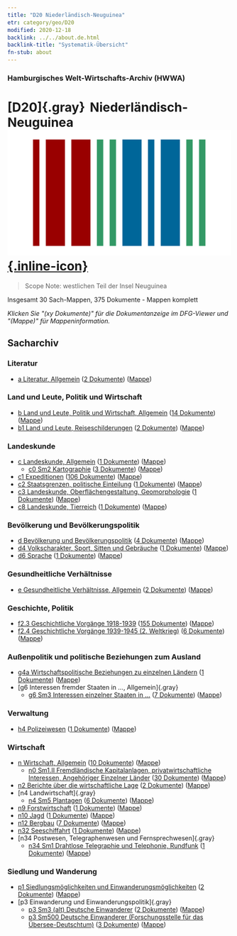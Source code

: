 ```yaml
---
title: "D20 Niederländisch-Neuguinea"
etr: category/geo/D20
modified: 2020-12-18
backlink: ../../about.de.html
backlink-title: "Systematik-Übersicht"
fn-stub: about
---
```


### Hamburgisches Welt-Wirtschafts-Archiv (HWWA)
# [D20]{.gray}&#8201; Niederländisch-Neuguinea&#160; [![Wikidata item](/images/Wikidata-logo.svg){.inline-icon}](http://www.wikidata.org/entity/Q941881)


> Scope Note: westlichen Teil der Insel Neuguinea




Insgesamt 30 Sach-Mappen, 375 Dokumente - Mappen komplett

_Klicken Sie "(xy Dokumente)" für die Dokumentanzeige im DFG-Viewer und "(Mappe)" für Mappeninformation._

## Sacharchiv




### Literatur

- [a Literatur, Allgemein](../../../subject/about.de.html#a) (<a href="https://dfg-viewer.de/show/?tx_dlf[id]=https://pm20.zbw.eu/mets/sh/1416xx/141619/1423xx/142393/public.mets.de.xml" target="_blank">2 Dokumente</a>) ([Mappe](http://purl.org/pressemappe20/folder/sh/141619,142393))

### Land und Leute, Politik und Wirtschaft

- [b Land und Leute, Politik und Wirtschaft, Allgemein](../../../subject/about.de.html#b) (<a href="https://dfg-viewer.de/show/?tx_dlf[id]=https://pm20.zbw.eu/mets/sh/1416xx/141619/1441xx/144196/public.mets.de.xml" target="_blank">14 Dokumente</a>) ([Mappe](http://purl.org/pressemappe20/folder/sh/141619,144196))
- [b1 Land und Leute, Reiseschilderungen](../../../subject/about.de.html#b1) (<a href="https://dfg-viewer.de/show/?tx_dlf[id]=https://pm20.zbw.eu/mets/sh/1416xx/141619/1441xx/144197/public.mets.de.xml" target="_blank">2 Dokumente</a>) ([Mappe](http://purl.org/pressemappe20/folder/sh/141619,144197))

### Landeskunde

- [c Landeskunde, Allgemein](../../../subject/about.de.html#c) (<a href="https://dfg-viewer.de/show/?tx_dlf[id]=https://pm20.zbw.eu/mets/sh/1416xx/141619/1441xx/144199/public.mets.de.xml" target="_blank">1 Dokumente</a>) ([Mappe](http://purl.org/pressemappe20/folder/sh/141619,144199))
  - [c0 Sm2 Kartographie](../../../subject/about.de.html#c0_Sm2) (<a href="https://dfg-viewer.de/show/?tx_dlf[id]=https://pm20.zbw.eu/mets/sh/1416xx/141619/1442xx/144218/public.mets.de.xml" target="_blank">3 Dokumente</a>) ([Mappe](http://purl.org/pressemappe20/folder/sh/141619,144218))
- [c1 Expeditionen](../../../subject/about.de.html#c1) (<a href="https://dfg-viewer.de/show/?tx_dlf[id]=https://pm20.zbw.eu/mets/sh/1416xx/141619/1442xx/144200/public.mets.de.xml" target="_blank">106 Dokumente</a>) ([Mappe](http://purl.org/pressemappe20/folder/sh/141619,144200))
- [c2 Staatsgrenzen, politische Einteilung](../../../subject/about.de.html#c2) (<a href="https://dfg-viewer.de/show/?tx_dlf[id]=https://pm20.zbw.eu/mets/sh/1416xx/141619/1442xx/144202/public.mets.de.xml" target="_blank">1 Dokumente</a>) ([Mappe](http://purl.org/pressemappe20/folder/sh/141619,144202))
- [c3 Landeskunde, Oberflächengestaltung, Geomorphologie](../../../subject/about.de.html#c3) (<a href="https://dfg-viewer.de/show/?tx_dlf[id]=https://pm20.zbw.eu/mets/sh/1416xx/141619/1442xx/144204/public.mets.de.xml" target="_blank">1 Dokumente</a>) ([Mappe](http://purl.org/pressemappe20/folder/sh/141619,144204))
- [c8 Landeskunde, Tierreich](../../../subject/about.de.html#c8) (<a href="https://dfg-viewer.de/show/?tx_dlf[id]=https://pm20.zbw.eu/mets/sh/1416xx/141619/1442xx/144212/public.mets.de.xml" target="_blank">1 Dokumente</a>) ([Mappe](http://purl.org/pressemappe20/folder/sh/141619,144212))

### Bevölkerung und Bevölkerungspolitik

- [d Bevölkerung und Bevölkerungspolitik](../../../subject/about.de.html#d) (<a href="https://dfg-viewer.de/show/?tx_dlf[id]=https://pm20.zbw.eu/mets/sh/1416xx/141619/1442xx/144221/public.mets.de.xml" target="_blank">4 Dokumente</a>) ([Mappe](http://purl.org/pressemappe20/folder/sh/141619,144221))
- [d4 Volkscharakter, Sport, Sitten und Gebräuche](../../../subject/about.de.html#d4) (<a href="https://dfg-viewer.de/show/?tx_dlf[id]=https://pm20.zbw.eu/mets/sh/1416xx/141619/1442xx/144228/public.mets.de.xml" target="_blank">1 Dokumente</a>) ([Mappe](http://purl.org/pressemappe20/folder/sh/141619,144228))
- [d6 Sprache](../../../subject/about.de.html#d6) (<a href="https://dfg-viewer.de/show/?tx_dlf[id]=https://pm20.zbw.eu/mets/sh/1416xx/141619/1442xx/144239/public.mets.de.xml" target="_blank">1 Dokumente</a>) ([Mappe](http://purl.org/pressemappe20/folder/sh/141619,144239))

### Gesundheitliche Verhältnisse

- [e Gesundheitliche Verhältnisse, Allgemein](../../../subject/about.de.html#e) (<a href="https://dfg-viewer.de/show/?tx_dlf[id]=https://pm20.zbw.eu/mets/sh/1416xx/141619/1442xx/144264/public.mets.de.xml" target="_blank">2 Dokumente</a>) ([Mappe](http://purl.org/pressemappe20/folder/sh/141619,144264))

### Geschichte, Politik

- [f2.3 Geschichtliche Vorgänge 1918-1939](../../../subject/about.de.html#f2.3) (<a href="https://dfg-viewer.de/show/?tx_dlf[id]=https://pm20.zbw.eu/mets/sh/1416xx/141619/1813xx/181391/public.mets.de.xml" target="_blank">155 Dokumente</a>) ([Mappe](http://purl.org/pressemappe20/folder/sh/141619,181391))
- [f2.4 Geschichtliche Vorgänge 1939-1945 (2. Weltkrieg)](../../../subject/about.de.html#f2.4) (<a href="https://dfg-viewer.de/show/?tx_dlf[id]=https://pm20.zbw.eu/mets/sh/1416xx/141619/1813xx/181361/public.mets.de.xml" target="_blank">6 Dokumente</a>) ([Mappe](http://purl.org/pressemappe20/folder/sh/141619,181361))

### Außenpolitik und politische Beziehungen zum Ausland

- [g4a Wirtschaftspolitische Beziehungen zu einzelnen Ländern](../../../subject/about.de.html#g4a) (<a href="https://dfg-viewer.de/show/?tx_dlf[id]=https://pm20.zbw.eu/mets/sh/1416xx/141619/1445xx/144531/public.mets.de.xml" target="_blank">1 Dokumente</a>) ([Mappe](http://purl.org/pressemappe20/folder/sh/141619,144531))
- [g6 Interessen fremder Staaten in ..., Allgemein]{.gray}
  - [g6 Sm3 Interessen einzelner Staaten in ...](../../../subject/about.de.html#g6_Sm3) (<a href="https://dfg-viewer.de/show/?tx_dlf[id]=https://pm20.zbw.eu/mets/sh/1416xx/141619/1445xx/144568/public.mets.de.xml" target="_blank">7 Dokumente</a>) ([Mappe](http://purl.org/pressemappe20/folder/sh/141619,144568))

### Verwaltung

- [h4 Polizeiwesen](../../../subject/about.de.html#h4) (<a href="https://dfg-viewer.de/show/?tx_dlf[id]=https://pm20.zbw.eu/mets/sh/1416xx/141619/1446xx/144666/public.mets.de.xml" target="_blank">1 Dokumente</a>) ([Mappe](http://purl.org/pressemappe20/folder/sh/141619,144666))

### Wirtschaft

- [n Wirtschaft, Allgemein](../../../subject/about.de.html#n) (<a href="https://dfg-viewer.de/show/?tx_dlf[id]=https://pm20.zbw.eu/mets/sh/1416xx/141619/1449xx/144930/public.mets.de.xml" target="_blank">10 Dokumente</a>) ([Mappe](http://purl.org/pressemappe20/folder/sh/141619,144930))
  - [n0 Sm1.II Fremdländische Kapitalanlagen, privatwirtschaftliche Interessen, Angehöriger Einzelner Länder](../../../subject/about.de.html#n0_Sm1.II) (<a href="https://dfg-viewer.de/show/?tx_dlf[id]=https://pm20.zbw.eu/mets/sh/1416xx/141619/1457xx/145775/public.mets.de.xml" target="_blank">30 Dokumente</a>) ([Mappe](http://purl.org/pressemappe20/folder/sh/141619,145775))
- [n2 Berichte über die wirtschaftliche Lage](../../../subject/about.de.html#n2) (<a href="https://dfg-viewer.de/show/?tx_dlf[id]=https://pm20.zbw.eu/mets/sh/1416xx/141619/1449xx/144972/public.mets.de.xml" target="_blank">2 Dokumente</a>) ([Mappe](http://purl.org/pressemappe20/folder/sh/141619,144972))
- [n4 Landwirtschaft]{.gray}
  - [n4 Sm5 Plantagen](../../../subject/about.de.html#n4_Sm5) (<a href="https://dfg-viewer.de/show/?tx_dlf[id]=https://pm20.zbw.eu/mets/sh/1416xx/141619/1450xx/145053/public.mets.de.xml" target="_blank">6 Dokumente</a>) ([Mappe](http://purl.org/pressemappe20/folder/sh/141619,145053))
- [n9 Forstwirtschaft](../../../subject/about.de.html#n9) (<a href="https://dfg-viewer.de/show/?tx_dlf[id]=https://pm20.zbw.eu/mets/sh/1416xx/141619/1450xx/145074/public.mets.de.xml" target="_blank">1 Dokumente</a>) ([Mappe](http://purl.org/pressemappe20/folder/sh/141619,145074))
- [n10 Jagd](../../../subject/about.de.html#n10) (<a href="https://dfg-viewer.de/show/?tx_dlf[id]=https://pm20.zbw.eu/mets/sh/1416xx/141619/1450xx/145075/public.mets.de.xml" target="_blank">1 Dokumente</a>) ([Mappe](http://purl.org/pressemappe20/folder/sh/141619,145075))
- [n12 Bergbau](../../../subject/about.de.html#n12) (<a href="https://dfg-viewer.de/show/?tx_dlf[id]=https://pm20.zbw.eu/mets/sh/1416xx/141619/1450xx/145083/public.mets.de.xml" target="_blank">7 Dokumente</a>) ([Mappe](http://purl.org/pressemappe20/folder/sh/141619,145083))
- [n32 Seeschiffahrt](../../../subject/about.de.html#n32) (<a href="https://dfg-viewer.de/show/?tx_dlf[id]=https://pm20.zbw.eu/mets/sh/1416xx/141619/1455xx/145567/public.mets.de.xml" target="_blank">1 Dokumente</a>) ([Mappe](http://purl.org/pressemappe20/folder/sh/141619,145567))
- [n34 Postwesen, Telegraphenwesen und Fernsprechwesen]{.gray}
  - [n34 Sm1 Drahtlose Telegraphie und Telephonie, Rundfunk](../../../subject/about.de.html#n34_Sm1) (<a href="https://dfg-viewer.de/show/?tx_dlf[id]=https://pm20.zbw.eu/mets/sh/1416xx/141619/1456xx/145663/public.mets.de.xml" target="_blank">1 Dokumente</a>) ([Mappe](http://purl.org/pressemappe20/folder/sh/141619,145663))

### Siedlung und Wanderung

- [p1 Siedlungsmöglichkeiten und Einwanderungsmöglichkeiten](../../../subject/about.de.html#p1) (<a href="https://dfg-viewer.de/show/?tx_dlf[id]=https://pm20.zbw.eu/mets/sh/1416xx/141619/1459xx/145914/public.mets.de.xml" target="_blank">2 Dokumente</a>) ([Mappe](http://purl.org/pressemappe20/folder/sh/141619,145914))
- [p3 Einwanderung und Einwanderungspolitik]{.gray}
  - [p3 Sm3 (alt) Deutsche Einwanderer](../../../subject/about.de.html#p3_Sm3_(alt)) (<a href="https://dfg-viewer.de/show/?tx_dlf[id]=https://pm20.zbw.eu/mets/sh/1416xx/141619/1459xx/145920/public.mets.de.xml" target="_blank">2 Dokumente</a>) ([Mappe](http://purl.org/pressemappe20/folder/sh/141619,145920))
  - [p3 Sm500 Deutsche Einwanderer (Forschungsstelle für das Übersee-Deutschtum)](../../../subject/about.de.html#p3_Sm500) (<a href="https://dfg-viewer.de/show/?tx_dlf[id]=https://pm20.zbw.eu/mets/sh/1416xx/141619/1459xx/145921/public.mets.de.xml" target="_blank">3 Dokumente</a>) ([Mappe](http://purl.org/pressemappe20/folder/sh/141619,145921))


